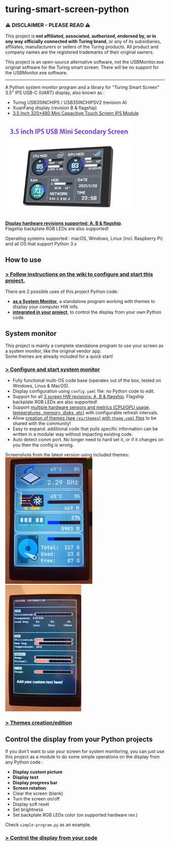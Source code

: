 # turing-smart-screen-python

### ⚠️ DISCLAIMER - PLEASE READ ⚠️

This project is **not affiliated, associated, authorized, endorsed by, or in any way officially connected with Turing brand**, or any of its subsidiaries, affiliates, manufacturers or sellers of the Turing products. All product and company names are the registered trademarks of their original owners.

This project is an open-source alternative software, not the USBMonitor.exe original software for the Turing smart screen. There will be no support for the USBMonitor.exe software.

---

A Python system monitor program and a library for "Turing Smart Screen" 3.5" IPS USB-C (UART) display, also known as :
- Turing USB35INCHIPS / USB35INCHIPSV2 (revision A)
- XuanFang display (revision B & flagship)
- [3.5 Inch 320*480 Mini Capacitive Touch Screen IPS Module](https://www.aliexpress.com/item/1005003723773653.html)

<img src="res/docs/smart-screen-2.webp" height="300" />

[**Display hardware revisions supported: A, B & flagship**](https://github.com/mathoudebine/turing-smart-screen-python/wiki/Hardware-revisions).  
Flagship backplate RGB LEDs are also supported!  

Operating systems supported : macOS, Windows, Linux (incl. Raspberry Pi) and all OS that support Python 3.x


## How to use

### [> Follow instructions on the wiki to configure and start this project.](https://github.com/mathoudebine/turing-smart-screen-python/wiki)

There are 2 possible uses of this project Python code:
* **[as a System Monitor](#system-monitor)**, a standalone program working with themes to display your computer HW info.
* **[integrated in your project](#control-the-display-from-your-python-projects)**, to control the display from your own Python code.

## System monitor

This project is mainly a complete standalone program to use your screen as a system monitor, like the original vendor app.  
Some themes are already included for a quick start!
### [> Configure and start system monitor](https://github.com/mathoudebine/turing-smart-screen-python/wiki/System-monitor-:-how-to-start)
* Fully functional multi-OS code base (operates out of the box, tested on Windows, Linux & MacOS).
* Display configuration using `config.yaml` file: no Python code to edit.
* Support for all [3 screen HW revisions: A, B & flagship](https://github.com/mathoudebine/turing-smart-screen-python/wiki/Hardware-revisions). Flagship backplate RGB LEDs are also supported!
* Support [multiple hardware sensors and metrics (CPU/GPU usage, temperatures, memory, disks, etc)](https://github.com/mathoudebine/turing-smart-screen-python/wiki/System-monitor-:-themes#stats-entry) with configurable refresh intervals.
* Allow [creation of themes (see `res/themes`) with `theme.yaml` files](https://github.com/mathoudebine/turing-smart-screen-python/wiki/System-monitor-:-themes) to be shared with the community!
* Easy to expand: additional code that pulls specific information can be written in a modular way without impacting existing code.
* Auto detect comm port. No longer need to hard set it, or if it changes on you then the config is wrong.

Screenshots from the latest version using included themes:  
<img src="res/docs/Theme3.5Inch.jpg" height="400" />       <img src="res/docs/ThemeTerminal.jpg" height="400" />

### [> Themes creation/edition](https://github.com/mathoudebine/turing-smart-screen-python/wiki/System-monitor-:-themes)

## Control the display from your Python projects

If you don't want to use your screen for system monitoring, you can just use this project as a module to do some simple operations on the display from any Python code :
- **Display custom picture**
- **Display text**
- **Display progress bar**
- **Screen rotation**
- Clear the screen (blank)
- Turn the screen on/off
- Display soft reset
- Set brightness
- Set backplate RGB LEDs color (on supported hardware rev.) 

Check `simple-program.py` as an example.

### [> Control the display from your code](Control-screen-from-your-own-code)


